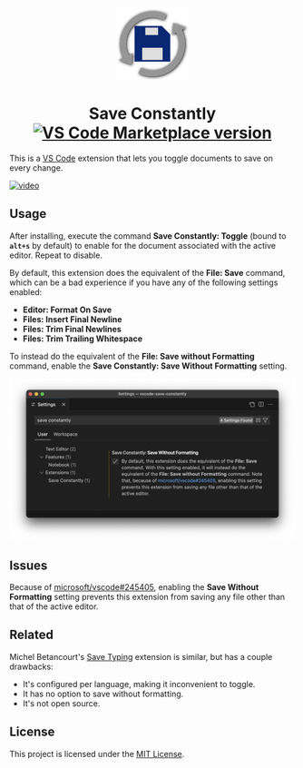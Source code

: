 <div align="center"><img height="128" src="icon.png" /></div>
<h1 align="center">Save Constantly <a href="https://marketplace.visualstudio.com/items?itemName=samestep.save-constantly"><img alt="VS Code Marketplace version" src="https://img.shields.io/vscode-marketplace/v/samestep.save-constantly?label=VS%20Code%20Marketplace"></a></h1>

This is a [VS Code](https://code.visualstudio.com/) extension that lets you toggle documents to save on every change.

[![video](media/video.gif)](media/video.mov)

## Usage

After installing, execute the command **Save Constantly: Toggle** (bound to **`alt+s`** by default) to enable for the document associated with the active editor. Repeat to disable.

By default, this extension does the equivalent of the **File: Save** command, which can be a bad experience if you have any of the following settings enabled:

- **Editor: Format On Save**
- **Files: Insert Final Newline**
- **Files: Trim Final Newlines**
- **Files: Trim Trailing Whitespace**

To instead do the equivalent of the **File: Save without Formatting** command, enable the **Save Constantly: Save Without Formatting** setting.

![Settings](media/settings.png)

## Issues

Because of [microsoft/vscode#245405](https://github.com/microsoft/vscode/issues/245405), enabling the **Save Without Formatting** setting prevents this extension from saving any file other than that of the active editor.

## Related

Michel Betancourt's [Save Typing](https://marketplace.visualstudio.com/items?itemName=akhail.save-typing) extension is similar, but has a couple drawbacks:

- It's configured per language, making it inconvenient to toggle.
- It has no option to save without formatting.
- It's not open source.

## License

This project is licensed under the [MIT License](LICENSE).
